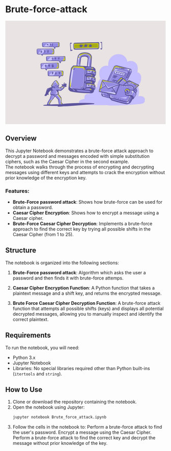 # Brute-force-attack

![alt text](brute-force.jpg)

## Overview

This Jupyter Notebook demonstrates a brute-force attack approach to decrypt a password and messages encoded with simple substitution ciphers, such as the Caesar Cipher in the second example.<br>
The notebook walks through the process of encrypting and decrypting messages using different keys and attempts to crack the encryption without prior knowledge of the encryption key.

### Features:
- **Brute-Force password attack**: Shows how brute-force can be used for obtain a password.
- **Caesar Cipher Encryption**: Shows how to encrypt a message using a Caesar cipher.
- **Brute-Force Caesar Cipher Decryption**: Implements a brute-force approach to find the correct key by trying all possible shifts in the Caesar Cipher (from 1 to 25).

## Structure

The notebook is organized into the following sections:

1. **Brute-Force password attack**: Algorithm which asks the user a password and then finds it with brute-force attemps.
   
2. **Caesar Cipher Encryption Function**: A Python function that takes a plaintext message and a shift key, and returns the encrypted message.

3. **Brute Force Caesar Cipher Decryption Function**: A brute-force attack function that attempts all possible shifts (keys) and displays all potential decrypted messages, allowing you to manually inspect and identify the correct plaintext.

## Requirements

To run the notebook, you will need:
- Python 3.x
- Jupyter Notebook
- Libraries: No special libraries required other than Python built-ins (`itertools` and `string`).

## How to Use

1. Clone or download the repository containing the notebook.
2. Open the notebook using Jupyter:
   ```bash
   jupyter notebook Brute_force_attack.ipynb
3. Follow the cells in the notebook to:
   Perform a brute-force attack to find the user's password.
   Encrypt a message using the Caesar Cipher.
   Perform a brute-force attack to find the correct key and decrypt the message without prior knowledge of the key.
